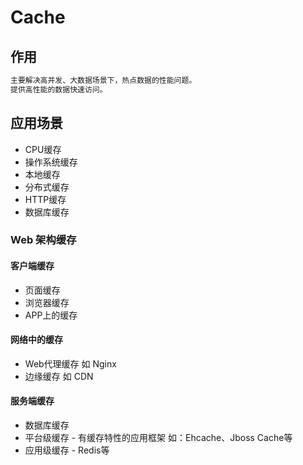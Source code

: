 # Cache

## 作用
```md
主要解决高并发、大数据场景下，热点数据的性能问题。
提供高性能的数据快速访问。
```
## 应用场景
* CPU缓存
* 操作系统缓存
* 本地缓存
* 分布式缓存
* HTTP缓存
* 数据库缓存

### Web 架构缓存
#### 客户端缓存
* 页面缓存
* 浏览器缓存
* APP上的缓存

#### 网络中的缓存
* Web代理缓存
	如 Nginx
* 边缘缓存
	如 CDN
#### 服务端缓存
* 数据库缓存
* 平台级缓存 - 有缓存特性的应用框架 如：Ehcache、Jboss Cache等
* 应用级缓存 - Redis等
